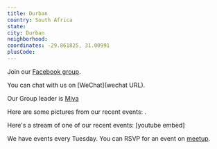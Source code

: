 ```yaml
---
title: Durban
country: South Africa
state: 
city: Durban
neighborhood: 
coordinates: -29.861825, 31.00991
plusCode:
---
```

Join our [Facebook group](https://www.facebook.com/groups/free.code.camp.durban.kzn).

You can chat with us on [WeChat](wechat URL).

Our Group leader is [Miya](freecodecamp.org/miya)

Here are some pictures from our recent events:
![]().

Here's a stream of one of our recent events:
[youtube embed]

We have events every Tuesday. You can RSVP for an event on [meetup](meetupurl).
